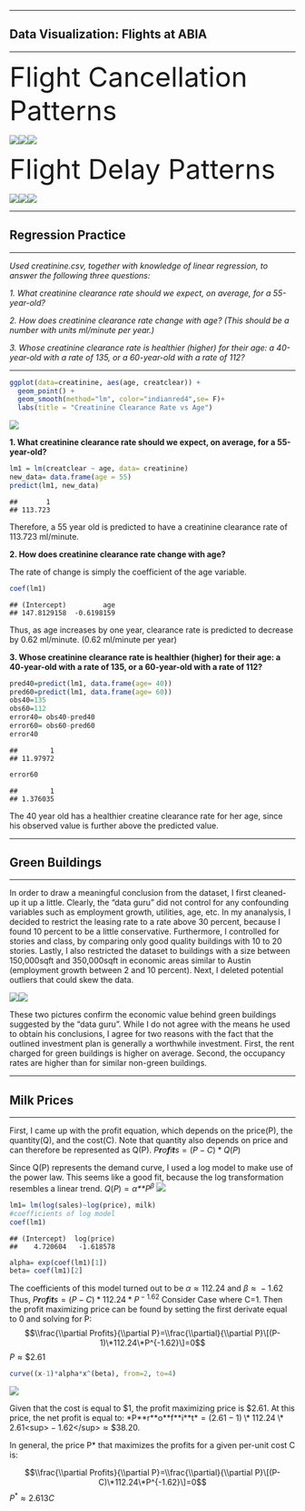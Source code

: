 ------------------------------------------------------------------------

Data Visualization: Flights at ABIA
-----------------------------------

------------------------------------------------------------------------

<font size="10"> Flight Cancellation Patterns </font>

![](Exercise_1_files/figure-markdown_github/unnamed-chunk-2-1.png)![](Exercise_1_files/figure-markdown_github/unnamed-chunk-2-2.png)![](Exercise_1_files/figure-markdown_github/unnamed-chunk-2-3.png)

<font size="10"> Flight Delay Patterns </font>

![](Exercise_1_files/figure-markdown_github/unnamed-chunk-3-1.png)![](Exercise_1_files/figure-markdown_github/unnamed-chunk-3-2.png)![](Exercise_1_files/figure-markdown_github/unnamed-chunk-3-3.png)

------------------------------------------------------------------------

Regression Practice
-------------------

------------------------------------------------------------------------

*Used creatinine.csv, together with knowledge of linear regression, to
answer the following three questions:*

*1. What creatinine clearance rate should we expect, on average, for a
55-year-old?*

*2. How does creatinine clearance rate change with age? (This should be
a number with units ml/minute per year.)*

*3. Whose creatinine clearance rate is healthier (higher) for their age:
a 40-year-old with a rate of 135, or a 60-year-old with a rate of 112?*

------------------------------------------------------------------------

``` r
ggplot(data=creatinine, aes(age, creatclear)) +
  geom_point() +
  geom_smooth(method="lm", color="indianred4",se= F)+
  labs(title = "Creatinine Clearance Rate vs Age")
```

![](Exercise_1_files/figure-markdown_github/unnamed-chunk-5-1.png)

**1. What creatinine clearance rate should we expect, on average, for a
55-year-old?**

``` r
lm1 = lm(creatclear ~ age, data= creatinine)
new_data= data.frame(age = 55)
predict(lm1, new_data)
```

    ##       1 
    ## 113.723

Therefore, a 55 year old is predicted to have a creatinine clearance
rate of 113.723 ml/minute.

**2. How does creatinine clearance rate change with age?**

The rate of change is simply the coefficient of the age variable.

``` r
coef(lm1)
```

    ## (Intercept)         age 
    ## 147.8129158  -0.6198159

Thus, as age increases by one year, clearance rate is predicted to
decrease by 0.62 ml/minute. (0.62 ml/minute per year)

**3. Whose creatinine clearance rate is healthier (higher) for their
age: a 40-year-old with a rate of 135, or a 60-year-old with a rate of
112?**

``` r
pred40=predict(lm1, data.frame(age= 40))
pred60=predict(lm1, data.frame(age= 60))
obs40=135
obs60=112
error40= obs40-pred40
error60= obs60-pred60
error40
```

    ##        1 
    ## 11.97972

``` r
error60
```

    ##        1 
    ## 1.376035

The 40 year old has a healthier creatine clearance rate for her age,
since his observed value is further above the predicted value.

------------------------------------------------------------------------

Green Buildings
---------------

------------------------------------------------------------------------

In order to draw a meaningful conclusion from the dataset, I first
cleaned-up it up a little. Clearly, the “data guru” did not control for
any confounding variables such as employment growth, utilities, age,
etc. In my ananalysis, I decided to restrict the leasing rate to a rate
above 30 percent, because I found 10 percent to be a little
conservative. Furthermore, I controlled for stories and class, by
comparing only good quality buildings with 10 to 20 stories. Lastly, I
also restricted the dataset to buildings with a size between 150,000sqft
and 350,000sqft in economic areas similar to Austin (employment growth
between 2 and 10 percent). Next, I deleted potential outliers that could
skew the data.

![](Exercise_1_files/figure-markdown_github/unnamed-chunk-10-1.png)![](Exercise_1_files/figure-markdown_github/unnamed-chunk-10-2.png)

These two pictures confirm the economic value behind green buildings
suggested by the “data guru”. While I do not agree with the means he
used to obtain his conclusions, I agree for two reasons with the fact
that the outlined investment plan is generally a worthwhile investment.
First, the rent charged for green buildings is higher on average.
Second, the occupancy rates are higher than for similar non-green
buildings.

------------------------------------------------------------------------

Milk Prices
-----------

------------------------------------------------------------------------

First, I came up with the profit equation, which depends on the
price(P), the quantity(Q), and the cost(C). Note that quantity also
depends on price and can therefore be represented as Q(P).
*P**r**o**f**i**t**s* = (*P* − *C*) \* *Q*(*P*)

Since Q(P) represents the demand curve, I used a log model to make use
of the power law. This seems like a good fit, because the log
transformation resembles a linear trend.
*Q*(*P*) = *α**P*<sup>*β*</sup>
![](Exercise_1_files/figure-markdown_github/unnamed-chunk-11-1.png)

``` r
lm1= lm(log(sales)~log(price), milk)
#coefficients of log model
coef(lm1)
```

    ## (Intercept)  log(price) 
    ##    4.720604   -1.618578

``` r
alpha= exp(coef(lm1)[1])
beta= coef(lm1)[2]
```

The coefficients of this model turned out to be *α* ≈ 112.24 and
*β* ≈  − 1.62 Thus,
*P**r**o**f**i**t**s* = (*P* − *C*) \* 112.24 \* *P*<sup> − 1.62</sup>
Consider Case where C=1. Then the profit maximizing price can be found
by setting the first derivate equal to 0 and solving for P:
$$\\frac{\\partial Profits}{\\partial P}=\\frac{\\partial}{\\partial P}\[(P-1)\*112.24\*P^{-1.62}\]=0$$
*P* ≈ $2.61

``` r
curve((x-1)*alpha*x^(beta), from=2, to=4)
```

![](Exercise_1_files/figure-markdown_github/unnamed-chunk-13-1.png)

Given that the cost is equal to $1, the profit maximizing price is
$2.61. At this price, the net profit is equal to:
*P**r**o**f**i**t* = (2.61 − 1) \* 112.24 \* 2.61<sup> − 1.62</sup> ≈ $38.20.

In general, the price P\* that maximizes the profits for a given
per-unit cost C is:

$$\\frac{\\partial Profits}{\\partial P}=\\frac{\\partial}{\\partial P}\[(P-C)\*112.24\*P^{-1.62}\]=0$$
*P*<sup>\*</sup> ≈ 2.613*C*
